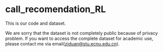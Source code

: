 # call_recomendation_RL

This is our code and dataset.

We are sorry that the dataset is not completely public because of privacy problem. If you want to access the complete dataset for academic use, please contact me via email(zjduan@stu.ecnu.edu.cn).

